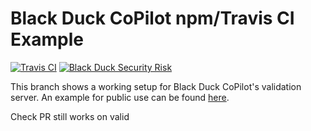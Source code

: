 # Black Duck CoPilot npm/Travis CI Example

[![Travis CI](https://travis-ci.org/BlackDuckCoPilot/example-npm-travis.svg?branch=master)](https://travis-ci.org/BlackDuckCoPilot/example-npm-travis) [![Black Duck Security Risk](https://copilot-valid.blackducksoftware.com/github/repos/BlackDuckCoPilot/example-npm-travis/branches/validation/badge-risk.svg)](https://copilot-valid.blackducksoftware.com/github/repos/BlackDuckCoPilot/example-npm-travis/branches/validation)

This branch shows a working setup for Black Duck CoPilot's validation server.
An example for public use can be found [here](https://github.com/BlackDuckCoPilot/example-npm-travis).

Check PR still works on valid
